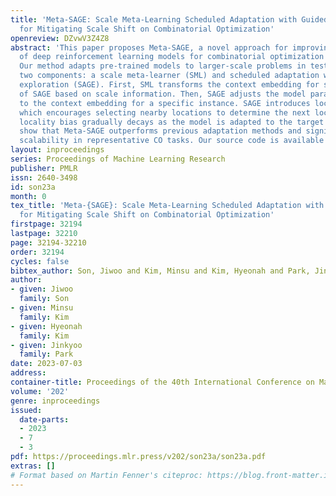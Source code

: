 ```yaml
---
title: 'Meta-SAGE: Scale Meta-Learning Scheduled Adaptation with Guided Exploration
  for Mitigating Scale Shift on Combinatorial Optimization'
openreview: DZvwV3Z4Z8
abstract: 'This paper proposes Meta-SAGE, a novel approach for improving the scalability
  of deep reinforcement learning models for combinatorial optimization (CO) tasks.
  Our method adapts pre-trained models to larger-scale problems in test time by suggesting
  two components: a scale meta-learner (SML) and scheduled adaptation with guided
  exploration (SAGE). First, SML transforms the context embedding for subsequent adaptation
  of SAGE based on scale information. Then, SAGE adjusts the model parameters dedicated
  to the context embedding for a specific instance. SAGE introduces locality bias,
  which encourages selecting nearby locations to determine the next location. The
  locality bias gradually decays as the model is adapted to the target instance. Results
  show that Meta-SAGE outperforms previous adaptation methods and significantly improves
  scalability in representative CO tasks. Our source code is available at https://github.com/kaist-silab/meta-sage.'
layout: inproceedings
series: Proceedings of Machine Learning Research
publisher: PMLR
issn: 2640-3498
id: son23a
month: 0
tex_title: 'Meta-{SAGE}: Scale Meta-Learning Scheduled Adaptation with Guided Exploration
  for Mitigating Scale Shift on Combinatorial Optimization'
firstpage: 32194
lastpage: 32210
page: 32194-32210
order: 32194
cycles: false
bibtex_author: Son, Jiwoo and Kim, Minsu and Kim, Hyeonah and Park, Jinkyoo
author:
- given: Jiwoo
  family: Son
- given: Minsu
  family: Kim
- given: Hyeonah
  family: Kim
- given: Jinkyoo
  family: Park
date: 2023-07-03
address: 
container-title: Proceedings of the 40th International Conference on Machine Learning
volume: '202'
genre: inproceedings
issued:
  date-parts:
  - 2023
  - 7
  - 3
pdf: https://proceedings.mlr.press/v202/son23a/son23a.pdf
extras: []
# Format based on Martin Fenner's citeproc: https://blog.front-matter.io/posts/citeproc-yaml-for-bibliographies/
---
```

